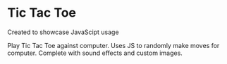 # Tic Tac Toe

Created to showcase JavaScipt usage
 
Play Tic Tac Toe against computer. Uses JS to randomly make moves for computer. Complete with sound effects and custom images.
